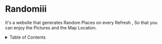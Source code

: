 # Randomiii
It's a website that generates Random Places on every Refresh , So that you can enjoy the Pictures and the Map Location.
<!-- TABLE OF CONTENTS -->
<details>
  <summary>Table of Contents</summary>
   <ul>
    <a href="#about-the-project">About The Project</a>
     <a href="#built-with">Built With</a>
   </ul>
                         
                 </details>
